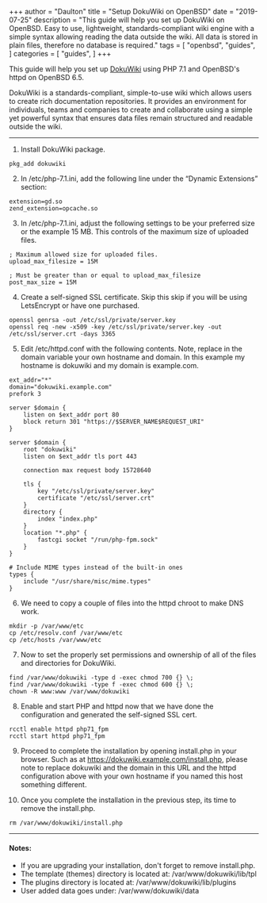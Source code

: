 +++
author = "Daulton"
title = "Setup DokuWiki on OpenBSD"
date = "2019-07-25"
description = "This guide will help you set up DokuWiki on OpenBSD. Easy to use, lightweight, standards-compliant wiki engine with a simple syntax allowing reading the data outside the wiki. All data is stored in plain files, therefore no database is required."
tags = [
    "openbsd",
    "guides",
]
categories = [
    "guides",
]
+++

This guide will help you set up [DokuWiki](https://www.dokuwiki.org/) using PHP 7.1 and OpenBSD's httpd on OpenBSD 6.5. 
<!--more-->

DokuWiki is a standards-compliant, simple-to-use wiki which allows users to create rich documentation repositories. It provides an environment for individuals, teams and companies to create and collaborate using a simple yet powerful syntax that ensures data files remain structured and readable outside the wiki.

----------

1. Install DokuWiki package.

```
pkg_add dokuwiki
```

2. In /etc/php-7.1.ini, add the following line under the “Dynamic Extensions” section:

```
extension=gd.so
zend_extension=opcache.so
```
     
3. In /etc/php-7.1.ini, adjust the following settings to be your preferred size or the example 15 MB. This controls of the maximum size of uploaded files.

```
; Maximum allowed size for uploaded files.
upload_max_filesize = 15M

; Must be greater than or equal to upload_max_filesize
post_max_size = 15M
```

4. Create a self-signed SSL certificate. Skip this skip if you will be using LetsEncrypt or have one purchased.

```
openssl genrsa -out /etc/ssl/private/server.key
openssl req -new -x509 -key /etc/ssl/private/server.key -out /etc/ssl/server.crt -days 3365
```    

5. Edit /etc/httpd.conf with the following contents. Note, replace in the domain variable your own hostname and domain. In this example my hostname is dokuwiki and my domain is example.com.

```
ext_addr="*"
domain="dokuwiki.example.com"
prefork 3

server $domain {
	listen on $ext_addr port 80
	block return 301 "https://$SERVER_NAME$REQUEST_URI"
}

server $domain {
	root "dokuwiki"
	listen on $ext_addr tls port 443

	connection max request body 15728640

	tls {
		key "/etc/ssl/private/server.key"
		certificate "/etc/ssl/server.crt"
	}
	directory {
		index "index.php"
	}
	location "*.php" {
		fastcgi socket "/run/php-fpm.sock"
	}
}

# Include MIME types instead of the built-in ones
types {
	include "/usr/share/misc/mime.types"
}
```
     
6. We need to copy a couple of files into the httpd chroot to make DNS work.

```
mkdir -p /var/www/etc
cp /etc/resolv.conf /var/www/etc
cp /etc/hosts /var/www/etc
```
    
7. Now to set the properly set permissions and ownership of all of the files and directories for DokuWiki. 

```   
find /var/www/dokuwiki -type d -exec chmod 700 {} \;
find /var/www/dokuwiki -type f -exec chmod 600 {} \;
chown -R www:www /var/www/dokuwiki
```
          
8. Enable and start PHP and httpd now that we have done the configuration and generated the self-signed SSL cert.       

```
rcctl enable httpd php71_fpm
rcctl start httpd php71_fpm
```

9. Proceed to complete the installation by opening install.php in your browser. Such as at https://dokuwiki.example.com/install.php, please note to replace dokuwiki and the domain in this URL and the httpd configuration above with your own hostname if you named this host something different.

10. Once you complete the installation in the previous step, its time to remove the install.php.
 
```
rm /var/www/dokuwiki/install.php 
```

---

#### Notes:

 - If you are upgrading your installation, don't forget to remove install.php.
 - The template (themes) directory is located at: /var/www/dokuwiki/lib/tpl
 - The plugins directory is located at: /var/www/dokuwiki/lib/plugins
 - User added data goes under: /var/www/dokuwiki/data
 
